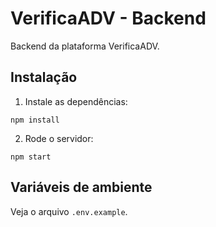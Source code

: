 
# VerificaADV - Backend

Backend da plataforma VerificaADV.

## Instalação
1. Instale as dependências:
```
npm install
```

2. Rode o servidor:
```
npm start
```

## Variáveis de ambiente
Veja o arquivo `.env.example`.
